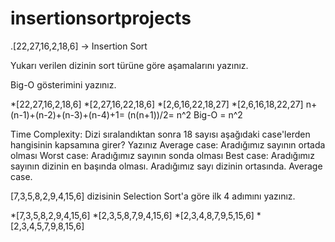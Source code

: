 # insertionsortprojects
.[22,27,16,2,18,6] -> Insertion Sort

Yukarı verilen dizinin sort türüne göre aşamalarını yazınız.

Big-O gösterimini yazınız.

*[22,27,16,2,18,6]
*[2,27,16,22,18,6]
*[2,6,16,22,18,27]
*[2,6,16,18,22,27]
n+(n-1)+(n-2)+(n-3)+(n-4)+1= (n(n+1))/2= n^2 Big-O = n^2

Time Complexity: Dizi sıralandıktan sonra 18 sayısı aşağıdaki case'lerden hangisinin kapsamına girer? Yazınız
Average case: Aradığımız sayının ortada olması
Worst case: Aradığımız sayının sonda olması
Best case: Aradığımız sayının dizinin en başında olması.
Aradığımız sayı dizinin ortasında. Average case.

[7,3,5,8,2,9,4,15,6] dizisinin Selection Sort'a göre ilk 4 adımını yazınız.

*[7,3,5,8,2,9,4,15,6]
*[2,3,5,8,7,9,4,15,6]
*[2,3,4,8,7,9,5,15,6]
*[2,3,4,5,7,9,8,15,6]
